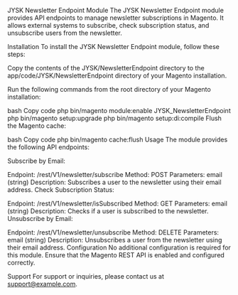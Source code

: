 JYSK Newsletter Endpoint Module
The JYSK Newsletter Endpoint module provides API endpoints to manage newsletter subscriptions in Magento. It allows external systems to subscribe, check subscription status, and unsubscribe users from the newsletter.

Installation
To install the JYSK Newsletter Endpoint module, follow these steps:

Copy the contents of the JYSK/NewsletterEndpoint directory to the app/code/JYSK/NewsletterEndpoint directory of your Magento installation.

Run the following commands from the root directory of your Magento installation:

bash
Copy code
php bin/magento module:enable JYSK_NewsletterEndpoint
php bin/magento setup:upgrade
php bin/magento setup:di:compile
Flush the Magento cache:

bash
Copy code
php bin/magento cache:flush
Usage
The module provides the following API endpoints:

Subscribe by Email:

Endpoint: /rest/V1/newsletter/subscribe
Method: POST
Parameters: email (string)
Description: Subscribes a user to the newsletter using their email address.
Check Subscription Status:

Endpoint: /rest/V1/newsletter/isSubscribed
Method: GET
Parameters: email (string)
Description: Checks if a user is subscribed to the newsletter.
Unsubscribe by Email:

Endpoint: /rest/V1/newsletter/unsubscribe
Method: DELETE
Parameters: email (string)
Description: Unsubscribes a user from the newsletter using their email address.
Configuration
No additional configuration is required for this module. Ensure that the Magento REST API is enabled and configured correctly.

Support
For support or inquiries, please contact us at support@example.com.
